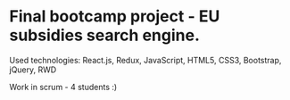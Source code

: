 # Final bootcamp project - EU subsidies search engine.
  Used technologies: React.js, Redux, JavaScript, HTML5, CSS3, Bootstrap, jQuery, RWD

  Work in scrum - 4 students :)